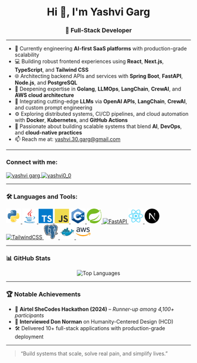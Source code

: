 <!--
**Yashvi30/Yashvi30** is a ✨ _special_ ✨ repository because its `README.md` (this file) appears on your GitHub profile.
-->

<h1 align="center">Hi 👋, I'm Yashvi Garg</h1>
<h3 align="center">🚀 Full-Stack Developer </h3>

---

- 🔭 Currently engineering **AI-first SaaS platforms** with production-grade scalability
- 💻 Building robust frontend experiences using **React**, **Next.js**, **TypeScript**, and **Tailwind CSS**
- 🌐 Architecting backend APIs and services with **Spring Boot**,  **FastAPI**, **Node.js**, and **PostgreSQL**
- 🌱 Deepening expertise in **Golang**, **LLMOps**, **LangChain**, **CrewAI**, and **AWS cloud architecture**
- 🧠 Integrating cutting-edge **LLMs** via **OpenAI APIs**, **LangChain**, **CrewAI**, and custom prompt engineering
- ⚙️ Exploring distributed systems, CI/CD pipelines, and cloud automation with **Docker**, **Kubernetes**, and **GitHub Actions**
- 🧩 Passionate about building scalable systems that blend **AI**, **DevOps**, and **cloud-native practices**
- 📫 Reach me at: [yashvi.30.garg@gmail.com](mailto:yashvi.30.garg@gmail.com)

---

<h3 align="left">Connect with me:</h3>
<p align="left">
<a href="https://linkedin.com/in/yashvi-garg" target="blank">
  <img align="center" src="https://raw.githubusercontent.com/rahuldkjain/github-profile-readme-generator/master/src/images/icons/Social/linked-in-alt.svg" alt="yashvi garg" height="30" width="40" />
</a>
<a href="https://www.leetcode.com/yashvi0_0" target="blank">
  <img align="center" src="https://raw.githubusercontent.com/rahuldkjain/github-profile-readme-generator/master/src/images/icons/Social/leet-code.svg" alt="yashvi0_0" height="30" width="40" />
</a>
</p>

---


<h3 align="left">🛠️ Languages and Tools:</h3>
<p align="left">
  <a href="https://www.python.org" target="_blank">
    <img src="https://raw.githubusercontent.com/devicons/devicon/master/icons/python/python-original.svg" alt="Python" width="40" height="40"/>
  </a>
  <a href="https://www.java.com" target="_blank">
    <img src="https://raw.githubusercontent.com/devicons/devicon/master/icons/java/java-original.svg" alt="Java" width="40" height="40"/>
  </a>
  <a href="https://www.typescriptlang.org/" target="_blank">
    <img src="https://raw.githubusercontent.com/devicons/devicon/master/icons/typescript/typescript-original.svg" alt="TypeScript" width="40" height="40"/>
  </a>
  <a href="https://developer.mozilla.org/en-US/docs/Web/JavaScript" target="_blank">
    <img src="https://raw.githubusercontent.com/devicons/devicon/master/icons/javascript/javascript-original.svg" alt="JavaScript" width="40" height="40"/>
  </a>
  <a href="https://www.w3schools.com/cpp/" target="_blank">
    <img src="https://raw.githubusercontent.com/devicons/devicon/master/icons/cplusplus/cplusplus-original.svg" alt="C++" width="40" height="40"/>
  </a>
  <a href="https://spring.io/projects/spring-boot" target="_blank">
    <img src="https://raw.githubusercontent.com/devicons/devicon/master/icons/spring/spring-original.svg" alt="Spring Boot" width="40" height="40"/>
  </a>
  <a href="https://fastapi.tiangolo.com/" target="_blank">
    <img src="https://avatars.githubusercontent.com/u/62280206?s=200&v=4" alt="FastAPI" width="40" height="40"/>
  </a>
  <a href="https://reactjs.org/" target="_blank">
    <img src="https://raw.githubusercontent.com/devicons/devicon/master/icons/react/react-original.svg" alt="React" width="40" height="40"/>
  </a>
  <a href="https://nextjs.org/" target="_blank">
    <img src="https://raw.githubusercontent.com/devicons/devicon/master/icons/nextjs/nextjs-original.svg" alt="Next.js" width="40" height="40"/>
  </a>
  <a href="https://tailwindcss.com/" target="_blank">
    <img src="https://www.vectorlogo.zone/logos/tailwindcss/tailwindcss-icon.svg" alt="TailwindCSS" width="40" height="40"/>
  </a>
  <a href="https://www.postgresql.org/" target="_blank">
    <img src="https://raw.githubusercontent.com/devicons/devicon/master/icons/postgresql/postgresql-original.svg" alt="PostgreSQL" width="40" height="40"/>
  </a>
  <a href="https://www.docker.com/" target="_blank">
    <img src="https://raw.githubusercontent.com/devicons/devicon/master/icons/docker/docker-original.svg" alt="Docker" width="40" height="40"/>
  </a>
  <a href="https://aws.amazon.com/" target="_blank">
    <img src="https://raw.githubusercontent.com/devicons/devicon/master/icons/amazonwebservices/amazonwebservices-original-wordmark.svg" alt="AWS" width="40" height="40"/>
  </a>
</p>

---

<h3 align="left">📊 GitHub Stats</h3>
<p align="center">
  <img src="https://github-readme-stats.vercel.app/api/top-langs/?username=Yashvi30&layout=compact&theme=radical" alt="Top Languages" width="50%"/>
</p>

---

<h3 align="left">🏆 Notable Achievements</h3>

- 🥈 **Airtel SheCodes Hackathon (2024)** – *Runner-up among 4,100+ participants*
- 🎤 **Interviewed Don Norman** on Humanity-Centered Design (HCD)
- 🛠️ Delivered 10+ full-stack applications with production-grade deployment

---

> “Build systems that scale, solve real pain, and simplify lives.”



